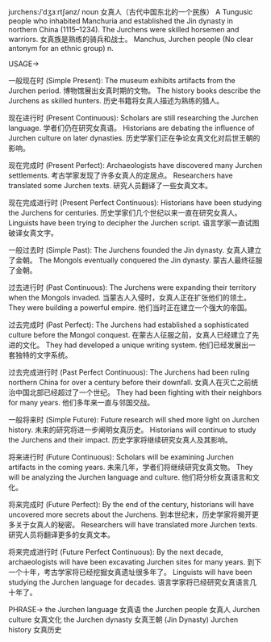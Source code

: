 jurchens:/ˈdʒɜːrtʃənz/
noun
女真人（古代中国东北的一个民族）
A Tungusic people who inhabited Manchuria and established the Jin dynasty in northern China (1115–1234).
The Jurchens were skilled horsemen and warriors. 女真族是熟练的骑兵和战士。
Manchus, Jurchen people
(No clear antonym for an ethnic group)
n.

USAGE->

一般现在时 (Simple Present):
The museum exhibits artifacts from the Jurchen period.  博物馆展出女真时期的文物。
The history books describe the Jurchens as skilled hunters. 历史书籍将女真人描述为熟练的猎人。

现在进行时 (Present Continuous):
Scholars are still researching the Jurchen language. 学者们仍在研究女真语。
Historians are debating the influence of Jurchen culture on later dynasties. 历史学家们正在争论女真文化对后世王朝的影响。

现在完成时 (Present Perfect):
Archaeologists have discovered many Jurchen settlements. 考古学家发现了许多女真人的定居点。
Researchers have translated some Jurchen texts. 研究人员翻译了一些女真文本。

现在完成进行时 (Present Perfect Continuous):
Historians have been studying the Jurchens for centuries.  历史学家们几个世纪以来一直在研究女真人。
Linguists have been trying to decipher the Jurchen script. 语言学家一直试图破译女真文字。

一般过去时 (Simple Past):
The Jurchens founded the Jin dynasty. 女真人建立了金朝。
The Mongols eventually conquered the Jin dynasty.  蒙古人最终征服了金朝。

过去进行时 (Past Continuous):
The Jurchens were expanding their territory when the Mongols invaded. 当蒙古人入侵时，女真人正在扩张他们的领土。
They were building a powerful empire.  他们当时正在建立一个强大的帝国。

过去完成时 (Past Perfect):
The Jurchens had established a sophisticated culture before the Mongol conquest. 在蒙古人征服之前，女真人已经建立了先进的文化。
They had developed a unique writing system.  他们已经发展出一套独特的文字系统。

过去完成进行时 (Past Perfect Continuous):
The Jurchens had been ruling northern China for over a century before their downfall. 女真人在灭亡之前统治中国北部已经超过了一个世纪。
They had been fighting with their neighbors for many years.  他们多年来一直与邻国交战。

一般将来时 (Simple Future):
Future research will shed more light on Jurchen history. 未来的研究将进一步阐明女真历史。
Historians will continue to study the Jurchens and their impact.  历史学家将继续研究女真人及其影响。

将来进行时 (Future Continuous):
Scholars will be examining Jurchen artifacts in the coming years.  未来几年，学者们将继续研究女真文物。
They will be analyzing the Jurchen language and culture. 他们将分析女真语言和文化。

将来完成时 (Future Perfect):
By the end of the century, historians will have uncovered more secrets about the Jurchens. 到本世纪末，历史学家将揭开更多关于女真人的秘密。
Researchers will have translated more Jurchen texts.  研究人员将翻译更多的女真文本。

将来完成进行时 (Future Perfect Continuous):
By the next decade, archaeologists will have been excavating Jurchen sites for many years. 到下一个十年，考古学家将已经挖掘女真遗址很多年了。
Linguists will have been studying the Jurchen language for decades. 语言学家将已经研究女真语言几十年了。

PHRASE->
the Jurchen language 女真语
the Jurchen people 女真人
Jurchen culture 女真文化
the Jurchen dynasty 女真王朝 (Jin Dynasty)
Jurchen history 女真历史
